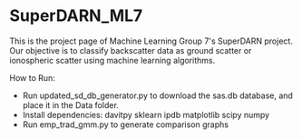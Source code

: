 # SuperDARN_ML7

This is the project page of Machine Learning Group 7's SuperDARN project. Our objective is to classify backscatter data as ground scatter or ionospheric scatter using machine learning algorithms.

How to Run:
* Run updated_sd_db_generator.py to download the sas.db database, and place it in the Data folder.
* Install dependencies:
	davitpy
	sklearn
	ipdb
	matplotlib
	scipy
	numpy
* Run emp_trad_gmm.py to generate comparison graphs

